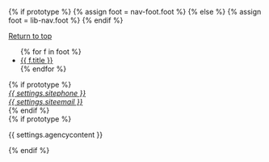 
{% if prototype %}
{% assign foot = nav-foot.foot %}
{% else %}
{% assign foot = lib-nav.foot %}
{% endif %}

<footer class="usa-footer usa-footer--slim">
  <div class="grid-container usa-footer__return-to-top">
    <a href="#">Return to top</a>
  </div>
  <div class="usa-footer__primary-section">
    <div class="usa-footer__primary-container grid-row">
      <div class="mobile-lg:grid-col-8">
        <nav class="usa-footer__nav" aria-label="Footer navigation,">
          <ul class="grid-row grid-gap">
          {% for f in foot %}<li class="mobile-lg:grid-col-4 desktop:grid-col-autousa-footer__primary-content"><a class="usa-footer__primary-link" href="{{ f.href }}">{{ f.title }}</a></li>{% endfor %}
          </ul>
        </nav>
      </div> {% if prototype %}<div class="mobile-lg:grid-col-4">
        <address class="usa-footer__address">
          <div class="grid-row grid-gap">
            <div
              class="grid-col-auto mobile-lg:grid-col-12 desktop:grid-col-auto"
            >
              <div class="usa-footer__contact-info">
                <a href="tel:{{ settings.sitephone }}">{{ settings.sitephone }}</a>
              </div>
            </div>
            <div
              class="grid-col-auto mobile-lg:grid-col-12 desktop:grid-col-auto"
            >
              <div class="usa-footer__contact-info">
                <a href="mailto:{{ settings.siteemail }}">{{ settings.siteemail }}</a>
              </div>
            </div>
          </div>
        </address>
      </div>{% endif %}
    </div>
  </div>
  <div class="usa-footer__secondary-section">
    <div class="grid-container">
      <div class="usa-footer__logo grid-row grid-gap-2">
        <div class="grid-col-auto">
          <img class="usa-footer__logo-img" src="{{ settings.sitelogo-small }}" alt="" />
        </div> {% if prototype %}<div class="grid-col-auto">
          <p class="usa-footer__logo-heading">{{ settings.agencycontent }}</p>
        </div>{% endif %}
      </div>
    </div>
  </div>
</footer>